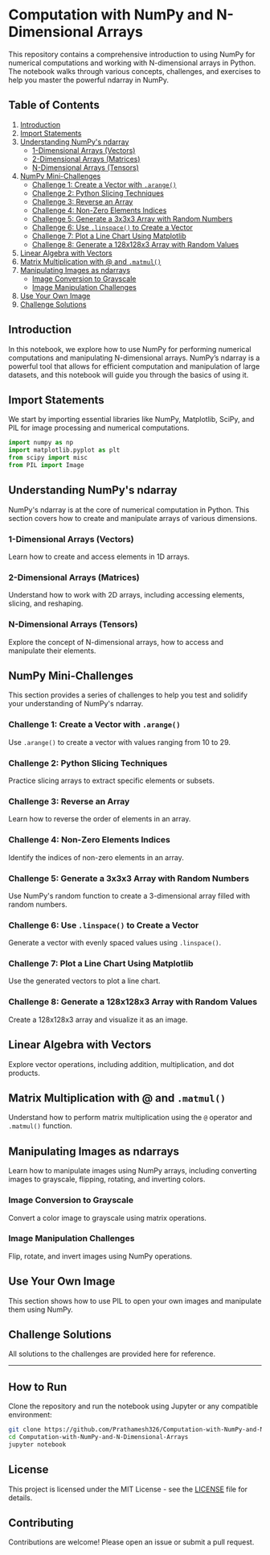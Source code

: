 # Computation with NumPy and N-Dimensional Arrays

This repository contains a comprehensive introduction to using NumPy for numerical computations and working with N-dimensional arrays in Python. The notebook walks through various concepts, challenges, and exercises to help you master the powerful ndarray in NumPy.

## Table of Contents
1. [Introduction](#introduction)
2. [Import Statements](#import-statements)
3. [Understanding NumPy's ndarray](#understanding-numpys-ndarray)
    - [1-Dimensional Arrays (Vectors)](#1-dimensional-arrays-vectors)
    - [2-Dimensional Arrays (Matrices)](#2-dimensional-arrays-matrices)
    - [N-Dimensional Arrays (Tensors)](#n-dimensional-arrays-tensors)
4. [NumPy Mini-Challenges](#numpy-mini-challenges)
    - [Challenge 1: Create a Vector with `.arange()`](#challenge-1-create-a-vector-with-arange)
    - [Challenge 2: Python Slicing Techniques](#challenge-2-python-slicing-techniques)
    - [Challenge 3: Reverse an Array](#challenge-3-reverse-an-array)
    - [Challenge 4: Non-Zero Elements Indices](#challenge-4-non-zero-elements-indices)
    - [Challenge 5: Generate a 3x3x3 Array with Random Numbers](#challenge-5-generate-a-3x3x3-array-with-random-numbers)
    - [Challenge 6: Use `.linspace()` to Create a Vector](#challenge-6-use-linspace-to-create-a-vector)
    - [Challenge 7: Plot a Line Chart Using Matplotlib](#challenge-7-plot-a-line-chart-using-matplotlib)
    - [Challenge 8: Generate a 128x128x3 Array with Random Values](#challenge-8-generate-a-128x128x3-array-with-random-values)
5. [Linear Algebra with Vectors](#linear-algebra-with-vectors)
6. [Matrix Multiplication with @ and `.matmul()`](#matrix-multiplication-with--and-matmul)
7. [Manipulating Images as ndarrays](#manipulating-images-as-ndarrays)
    - [Image Conversion to Grayscale](#image-conversion-to-grayscale)
    - [Image Manipulation Challenges](#image-manipulation-challenges)
8. [Use Your Own Image](#use-your-own-image)
9. [Challenge Solutions](#challenge-solutions)

## Introduction
In this notebook, we explore how to use NumPy for performing numerical computations and manipulating N-dimensional arrays. NumPy’s ndarray is a powerful tool that allows for efficient computation and manipulation of large datasets, and this notebook will guide you through the basics of using it.

## Import Statements
We start by importing essential libraries like NumPy, Matplotlib, SciPy, and PIL for image processing and numerical computations.

```python
import numpy as np
import matplotlib.pyplot as plt
from scipy import misc
from PIL import Image
```

## Understanding NumPy's ndarray
NumPy's ndarray is at the core of numerical computation in Python. This section covers how to create and manipulate arrays of various dimensions.

### 1-Dimensional Arrays (Vectors)
Learn how to create and access elements in 1D arrays.

### 2-Dimensional Arrays (Matrices)
Understand how to work with 2D arrays, including accessing elements, slicing, and reshaping.

### N-Dimensional Arrays (Tensors)
Explore the concept of N-dimensional arrays, how to access and manipulate their elements.

## NumPy Mini-Challenges
This section provides a series of challenges to help you test and solidify your understanding of NumPy's ndarray.

### Challenge 1: Create a Vector with `.arange()`
Use `.arange()` to create a vector with values ranging from 10 to 29.

### Challenge 2: Python Slicing Techniques
Practice slicing arrays to extract specific elements or subsets.

### Challenge 3: Reverse an Array
Learn how to reverse the order of elements in an array.

### Challenge 4: Non-Zero Elements Indices
Identify the indices of non-zero elements in an array.

### Challenge 5: Generate a 3x3x3 Array with Random Numbers
Use NumPy's random function to create a 3-dimensional array filled with random numbers.

### Challenge 6: Use `.linspace()` to Create a Vector
Generate a vector with evenly spaced values using `.linspace()`.

### Challenge 7: Plot a Line Chart Using Matplotlib
Use the generated vectors to plot a line chart.

### Challenge 8: Generate a 128x128x3 Array with Random Values
Create a 128x128x3 array and visualize it as an image.

## Linear Algebra with Vectors
Explore vector operations, including addition, multiplication, and dot products.

## Matrix Multiplication with @ and `.matmul()`
Understand how to perform matrix multiplication using the `@` operator and `.matmul()` function.

## Manipulating Images as ndarrays
Learn how to manipulate images using NumPy arrays, including converting images to grayscale, flipping, rotating, and inverting colors.

### Image Conversion to Grayscale
Convert a color image to grayscale using matrix operations.

### Image Manipulation Challenges
Flip, rotate, and invert images using NumPy operations.

## Use Your Own Image
This section shows how to use PIL to open your own images and manipulate them using NumPy.

## Challenge Solutions
All solutions to the challenges are provided here for reference.

---

## How to Run
Clone the repository and run the notebook using Jupyter or any compatible environment:

```bash
git clone https://github.com/Prathamesh326/Computation-with-NumPy-and-N-Dimensional-Arrays.git
cd Computation-with-NumPy-and-N-Dimensional-Arrays
jupyter notebook
```

## License
This project is licensed under the MIT License - see the [LICENSE](LICENSE) file for details.

## Contributing
Contributions are welcome! Please open an issue or submit a pull request.
